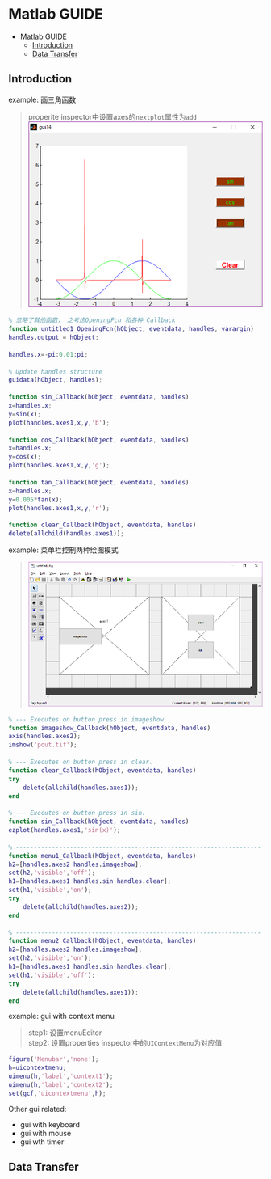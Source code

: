 # Matlab GUIDE

- [Matlab GUIDE](#matlab-guide)
  - [Introduction](#introduction)
  - [Data Transfer](#data-transfer)

## Introduction

example: 画三角函数
> properite inspector中设置axes的`nextplot`属性为`add`  
> ![](res/sincostan.png)

```matlab
% 忽略了其他函数， 之考虑OpeningFcn 和各种 Callback
function untitled1_OpeningFcn(hObject, eventdata, handles, varargin)
handles.output = hObject;

handles.x=-pi:0.01:pi;

% Update handles structure
guidata(hObject, handles);

function sin_Callback(hObject, eventdata, handles)
x=handles.x;
y=sin(x);
plot(handles.axes1,x,y,'b');

function cos_Callback(hObject, eventdata, handles)
x=handles.x;
y=cos(x);
plot(handles.axes1,x,y,'g');

function tan_Callback(hObject, eventdata, handles)
x=handles.x;
y=0.005*tan(x);
plot(handles.axes1,x,y,'r');

function clear_Callback(hObject, eventdata, handles)
delete(allchild(handles.axes1));
```

example: 菜单栏控制两种绘图模式
> ![](res/guiwithmenu.png)

```matlab
% --- Executes on button press in imageshow.
function imageshow_Callback(hObject, eventdata, handles)
axis(handles.axes2);
imshow('pout.tif');

% --- Executes on button press in clear.
function clear_Callback(hObject, eventdata, handles)
try
    delete(allchild(handles.axes1));
end

% --- Executes on button press in sin.
function sin_Callback(hObject, eventdata, handles)
ezplot(handles.axes1,'sin(x)');

% --------------------------------------------------------------------
function menu1_Callback(hObject, eventdata, handles)
h2=[handles.axes2 handles.imageshow];
set(h2,'visible','off');
h1=[handles.axes1 handles.sin handles.clear];
set(h1,'visible','on');
try
    delete(allchild(handles.axes2));
end

% --------------------------------------------------------------------
function menu2_Callback(hObject, eventdata, handles)
h2=[handles.axes2 handles.imageshow];
set(h2,'visible','on');
h1=[handles.axes1 handles.sin handles.clear];
set(h1,'visible','off');
try
    delete(allchild(handles.axes1));
end
```

example: gui with context menu
> step1: 设置menuEditor  
> step2: 设置properties inspector中的`UIContextMenu`为对应值

```matlab
figure('Menubar','none');
h=uicontextmenu;
uimenu(h,'label','context1');
uimenu(h,'label','context2');
set(gcf,'uicontextmenu',h);
```

Other gui related:
- gui with keyboard
- gui with mouse
- gui wth timer

## Data Transfer

